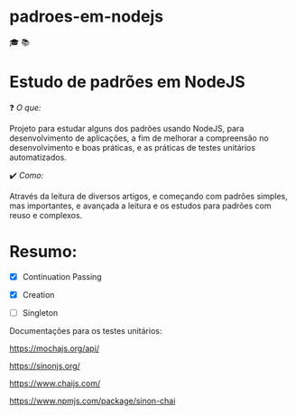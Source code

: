 # padroes-em-nodejs
:mortar_board: :books:
# Estudo de padrões em NodeJS

:question: *O que:* 

Projeto para estudar alguns dos padrões usando NodeJS, para desenvolvimento de aplicações, a fim de melhorar a compreensão no desenvolvimento e boas práticas, e as práticas de testes unitários automatizados.

:heavy_check_mark: *Como:*

Através da leitura de diversos artigos, e começando com padrões simples, mas importantes, e avançada a leitura e os estudos para padrões com reuso e complexos.


# Resumo:

- [x] Continuation Passing
- [x] Creation
- [ ] Singleton


Documentações para os testes unitários:

https://mochajs.org/api/

https://sinonjs.org/

https://www.chaijs.com/

https://www.npmjs.com/package/sinon-chai
